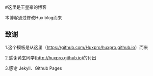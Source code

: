 #这里是王星豪的博客

本博客通过修改Hux blog而来

## 致谢

1.这个模板是从这里（<https://github.com/Huxpro/huxpro.github.io>）而来

2.感谢黄玄同学(<http://huxpro.github.io>)的付出

3.感谢 Jekyll、Github Pages
